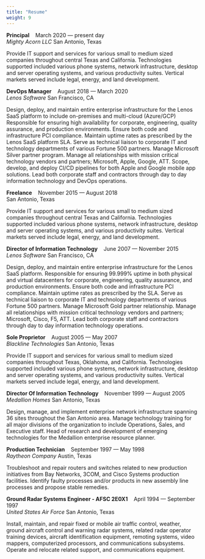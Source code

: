 ```yaml
---
title: "Resume"
weight: 9
---
```

<div align=left>
<p>
<b>Principal</b>&nbsp&nbsp&nbsp&nbspMarch 2020 — present day<br>
<i>Mighty Acorn LLC</i> San Antonio, Texas

Provide IT support and services for various small to medium sized companies throughout central Texas and California. Technologies supported included various phone systems, network infrastructure, desktop and server operating systems, and various productivity suites. Vertical markets served include legal, energy, and land development.
</p>
<p>
<b>DevOps Manager</b>&nbsp&nbsp&nbsp&nbspAugust 2018 — March 2020<br> 
<i>Lenos Software</i> San Francisco, CA

Design, deploy, and maintain entire enterprise infrastructure for the Lenos SaaS platform to include on-premises and multi-cloud (Azure/GCP) Responsible for ensuring high availability for corporate, engineering, quality assurance, and production environments.  Ensure both code and infrastructure PCI compliance. Maintain uptime rates as prescribed by the Lenos SaaS platform SLA. Serve as technical liaison to corporate IT and technology departments of various Fortune 500 partners. Manage Microsoft Silver partner program. Manage all relationships with mission critical technology vendors and partners; Microsoft, Apple, Google, ATT. Scope, develop, and deploy CI/CD pipelines for both Apple and Google mobile app solutions. Lead both corporate staff and contractors through day to day information technology and DevOps operations.
</p>
<p>
<b>Freelance</b>&nbsp&nbsp&nbsp&nbspNovember 2015 — August 2018<br>
San Antonio, Texas

Provide IT support and services for various small to medium sized companies throughout central Texas and California. Technologies supported included various phone systems, network infrastructure, desktop and server operating systems, and various productivity suites. Vertical markets served include legal, energy, and land development.
</p>
<p>
<b>Director of Information Technology</b>&nbsp&nbsp&nbsp&nbspJune 2007 — November 2015<br> 
<i>Lenos Software</i> San Francisco, CA

Design, deploy, and maintain entire enterprise infrastructure for the Lenos SaaS platform. Responsible for ensuring 99.999% uptime in both physical and virtual datacenters for corporate, engineering, quality assurance, and production environments.  Ensure both code and infrastructure PCI compliance. Maintain uptime rates as prescribed by the SLA. Serve as technical liaison to corporate IT and technology departments of various Fortune 500 partners. Manage Microsoft Gold partner relationship. Manage all relationships with mission critical technology vendors and partners; Microsoft, Cisco, F5, ATT. Lead both corporate staff and contractors through day to day information technology operations.
</p>
<p>
<b>Sole Proprietor</b>&nbsp&nbsp&nbsp&nbspAugust 2005 — May 2007<br>
<i>Blackline Technologies</i> San Antonio, Texas

Provide IT support and services for various small to medium sized companies throughout Texas, Oklahoma, and California. Technologies supported included various phone systems, network infrastructure, desktop and server operating systems, and various productivity suites. Vertical markets served include legal, energy, and land development.
</p>
<p>
<b>Director Of Information Technology</b>&nbsp&nbsp&nbsp&nbspNovember 1999 — August 2005<br>
<i>Medallion Homes</i> San Antonio, Texas

Design, manage, and implement enterprise network infrastructure spanning 36 sites throughout the San Antonio area. Manage technology training for all major divisions of the organization to include Operations, Sales, and Executive staff. Head of research and development of emerging technologies for the Medallion enterprise resource planner. 
</p>
<p>
<b>Production Technician</b>&nbsp&nbsp&nbsp&nbspSeptember 1997 — May 1998<br>
<i>Raytheon Company</i>	Austin, Texas

Troubleshoot and repair routers and switches related to new production initiatives from Bay Networks, 3COM, and Cisco Systems production facilities. Identify faulty processes and/or products in new assembly line processes and propose stable remedies. 
</p>
<p>
<b>Ground Radar Systems Engineer - AFSC 2E0X1</b>&nbsp&nbsp&nbsp&nbspApril 1994 — September 1997<br>
<i>United States Air Force</i>	San Antonio, Texas

Install, maintain, and repair fixed or mobile air traffic control, weather, ground aircraft control and warning radar systems, related radar operator training devices, aircraft identification equipment, remoting systems, video mappers, computerized processors, and communications subsystems. Operate and relocate related support, and communications equipment. 
</p>
</div>